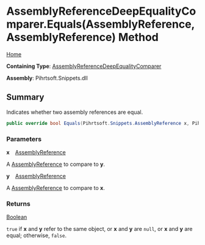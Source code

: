 # AssemblyReferenceDeepEqualityComparer\.Equals\(AssemblyReference, AssemblyReference\) Method

[Home](../../../../../README.md)

**Containing Type**: [AssemblyReferenceDeepEqualityComparer](../README.md)

**Assembly**: Pihrtsoft\.Snippets\.dll

## Summary

Indicates whether two assembly references are equal\.

```csharp
public override bool Equals(Pihrtsoft.Snippets.AssemblyReference x, Pihrtsoft.Snippets.AssemblyReference y)
```

### Parameters

**x** &ensp; [AssemblyReference](../../../AssemblyReference/README.md)

A [AssemblyReference](../../../AssemblyReference/README.md) to compare to **y**\.

**y** &ensp; [AssemblyReference](../../../AssemblyReference/README.md)

A [AssemblyReference](../../../AssemblyReference/README.md) to compare to **x**\.

### Returns

[Boolean](https://docs.microsoft.com/en-us/dotnet/api/system.boolean)

`true` if **x** and **y** refer to the same object, or **x** and **y** are `null`, or **x** and **y** are equal; otherwise, `false`\.